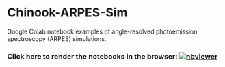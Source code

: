 # Chinook-ARPES-Sim
Google Colab notebook examples of angle-resolved photoemission spectroscopy (ARPES) simulations.

### Click here to render the notebooks in the browser: [![nbviewer](https://raw.githubusercontent.com/jupyter/design/master/logos/Badges/nbviewer_badge.svg)](https://nbviewer.org/github/OJB-Quantum/Chinook-ARPES-Sim/tree/main/)
